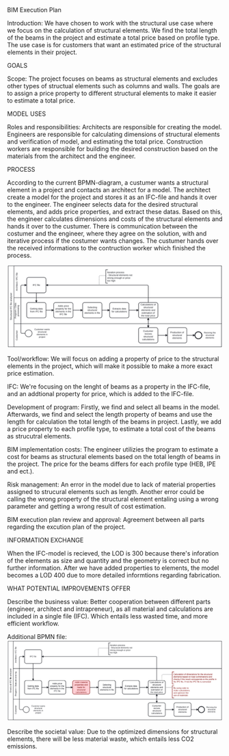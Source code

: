 BIM Execution Plan

Introduction:
We have chosen to work with the structural use case where we focus on the calculation of structural elements. We find the total length of the beams in the project and estimate a total price based on profile type. The use case is for customers that want an estimated price of the structural elements in their project.

GOALS

Scope:
The project focuses on beams as structural elements and excludes other types of structual elements such as columns and walls. The goals are to assign a price property to different structural elements to make it easier to estimate a total price.

MODEL USES

Roles and responsibilities:
Architects are responsible for creating the model.
Engineers are responsible for calculating dimensions of structural elements and verification of model, and estimating the total price.
Construction workers are responsible for building the desired construction based on the materials from the architect and the engineer.

PROCESS

According to the current BPMN-diagram, a custumer wants a structural element in a project and contacts an architect for a model. The architect create a model for the project and stores it as an IFC-file and hands it over to the engineer. The engineer selects data for the desired structural elements, and adds price properties, and extract these datas. Based on this, the engineer calculates dimensions and costs of the structural elements and hands it over to the custumer. There is communication between the costumer and the engineer, where they agree on the solution, with and iterative process if the costumer wants changes. The custumer hands over the received informations to the contruction worker which finished the process.  

<img src="BPMN_current.svg ">

Tool/workflow:
We will focus on adding a property of price to the structural elements in the project, which will make it possible to make a more exact price estimation.

IFC:
We're focusing on the lenght of beams as a property in the IFC-file, and an addtional property for price, which is added to the IFC-file. 

Development of program:
Firstly, we find and select all beams in the model. Afterwards, we find and select the length property of beams and use the length for calculation the total length of the beams in project. Lastly, we add a price property to each profile type, to estimate a total cost of the beams as strucutral elements. 

BIM implementation costs:
The engineer utilizies the program to estimate a cost for beams as structural elements based on the total length of beams in the project. The price for the beams differs for each profile type (HEB, IPE and ect.).

Risk management:
An error in the model due to lack of material properties assigned to strucural elements such as length. Another error could be calling the wrong property of the structural element entaling using a wrong parameter and getting a wrong result of cost estimation.  

BIM execution plan review and approval:
Agreement between all parts regarding the excution plan of the project. 

INFORMATION EXCHANGE

When the IFC-model is recieved, the LOD is 300 because there's inforation of the elements as size and quantity and the geometry is correct but no further information. After we have added properties to elements, the model becomes a LOD 400 due to more detailed informtions regarding fabrication.    

WHAT POTENTIAL IMPROVEMENTS OFFER

Describe the business value:
Better cooperation between different parts (engineer, architect and intrapreneur), as all material and calculations are included in a single file (IFC). Which entails less wasted time, and more efficient workflow. 

Additional BPMN file:
<img src="BPMN_additions.svg ">

Describe the societal value:
Due to the optimized dimensions for structural elements, there will be less material waste, which entails less CO2 emissions.




